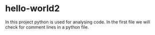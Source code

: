 # hello-world2

In this project python is used for analysing code. In the first file we will check for comment lines in a python file.
